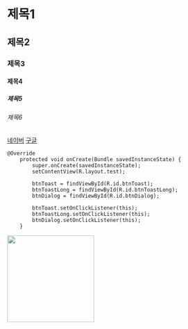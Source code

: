# 제목1
## 제목2
### 제목3
#### 제목4
##### 제목5
###### 제목6

[네이버](https://www.naver.com)
[구글](https://www.google.com)

```
@Override
    protected void onCreate(Bundle savedInstanceState) {
        super.onCreate(savedInstanceState);
        setContentView(R.layout.test);

        btnToast = findViewById(R.id.btnToast);
        btnToastLong = findViewById(R.id.btnToastLong);
        btnDialog = findViewById(R.id.btnDialog);

        btnToast.setOnClickListener(this);
        btnToastLong.setOnClickListener(this);
        btnDialog.setOnClickListener(this);
    }

```


<img src="https://github.com/LucasDev86/bdworld/blob/main/gui/bmi11.PNG" width="200"/>  


